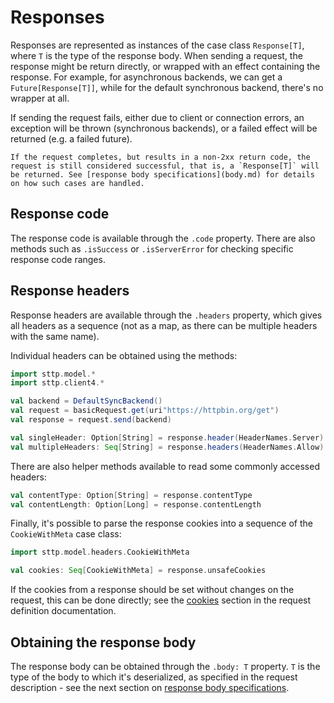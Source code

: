 # Responses

Responses are represented as instances of the case class `Response[T]`, where `T` is the type of the response body. When sending a request, the response might be return directly, or wrapped with an effect containing the response. For example, for asynchronous backends, we can get a `Future[Response[T]]`, while for the default synchronous backend, there's no wrapper at all.

If sending the request fails, either due to client or connection errors, an exception will be thrown (synchronous backends), or a failed effect will be returned (e.g. a failed future).

```{note}
If the request completes, but results in a non-2xx return code, the request is still considered successful, that is, a `Response[T]` will be returned. See [response body specifications](body.md) for details on how such cases are handled.
```

## Response code

The response code is available through the `.code` property. There are also methods such as `.isSuccess` or `.isServerError` for checking specific response code ranges.

## Response headers

Response headers are available through the `.headers` property, which gives all headers as a sequence (not as a map, as there can be multiple headers with the same name).

Individual headers can be obtained using the methods:

```scala mdoc:silent
import sttp.model.*
import sttp.client4.*

val backend = DefaultSyncBackend()
val request = basicRequest.get(uri"https://httpbin.org/get")
val response = request.send(backend)

val singleHeader: Option[String] = response.header(HeaderNames.Server)
val multipleHeaders: Seq[String] = response.headers(HeaderNames.Allow)
```

There are also helper methods available to read some commonly accessed headers:

```scala mdoc:compile-only
val contentType: Option[String] = response.contentType
val contentLength: Option[Long] = response.contentLength
```

Finally, it's possible to parse the response cookies into a sequence of the `CookieWithMeta` case class:

```scala mdoc:compile-only
import sttp.model.headers.CookieWithMeta

val cookies: Seq[CookieWithMeta] = response.unsafeCookies
```        

If the cookies from a response should be set without changes on the request, this can be done directly; see the [cookies](../requests/cookies.md) section in the request definition documentation.

## Obtaining the response body

The response body can be obtained through the `.body: T` property. `T` is the type of the body to which it's deserialized, as specified in the request description - see the next section on [response body specifications](body.md).
